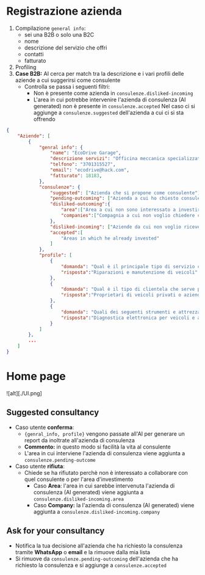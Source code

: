 # Registrazione azienda
1) Compilazione `general info`: 
	- sei una B2B o solo una B2C
	- nome
	- descrizione del servizio che offri
	- contatti
	- fatturato
2) Profiling
3) **Case B2B:** AI cerca per match tra la descrizione e i vari profili delle aziende a cui suggerirsi come consulente
	- Controlla se passa i seguenti filtri:
		- Non è presente come azienda in `consulenze.disliked-incoming`
		- L'area in cui potrebbe intervenire l'azienda di consulenza (AI generated) non è presente in `consulenze.accepted`
		Nel caso ci si aggiunge a `consulenze.suggested` dell'azienda a cui ci si sta offrendo


```json
{
	"Aziende": [
		{
			"genral info": {
				"name": "EcoDrive Garage",
				"descrizione servizi": "Officina meccanica specializzata in riparazione e manutenzione di veicoli elettrici",
				"telfono": "3701315527",
				"email": "ecodrive@hack.com",
				"fatturato": 18183,
			},
			"consulenze": {
				"suggested": ["Azienda che si propone come consulente"],
				"pending-outcoming": ["Azienda a cui ho chiesto consulenza e sto aspettando una risposta"],
				"disliked-outcoming":{
					"area":["Area a cui non sono interessato a investire"],
					"companies":["Compagnia a cui non voglio chiedere consulenza"]
				},
				"disliked-incoming": ["Aziende da cui non voglio ricevere offerte di consulenza"],
				"accepted":[
					"Areas in which he already invested"
				]
			},
			"profile": [
				{
					"domanda": "Qual è il principale tipo di servizio che offri?",
					"risposta":"Riparazioni e manutenzione di veicoli"
				},
				{
					"domanda": "Qual è il tipo di clientela che serve principalmente la tua azienda?",
					"risposta":"Proprietari di veicoli privati o aziende con flotte di veicoli"
				},
				{
					"domanda": "Quali dei seguenti strumenti e attrezzature utilizzi di più nella tua attività?",
					"risposta":"Diagnostica elettronica per veicoli e attrezzi di riparazione"
				}
			]
		},
		...
	]
}
```


# Home page

![alt][./UI.png]

## Suggested consultancy
- Caso utente **conferma**:
	- `{genral_info, profile}`  vengono passate all'AI per generare un report da inoltrate all'azienda di consulenza
	- **Commento:** in questo modo si facilità la vita al consulente
	-  L'area in cui interviene l'azienda di consulenza viene aggiunta a `consulenze.pending-outcome`
- Caso utente **rifiuta**:
	- Chiede se ha rifiutato perchè non è interessato a collaborare con quel consulente o per l'area d'investimento
		- Caso **Area**: l'area in cui sarebbe intervenuta l'azienda di consulenza (AI generated) viene aggiunta a `consulenze.disliked-incoming.area`
		- Caso **Company:** la l'azienda di consulenza (AI generated) viene aggiunta a `consulenze.disliked-incoming.company`


## Ask for your consultancy
- Notifica la tua decisione all'azienda che ha richiesto la consulenza tramite **WhatsApp** o **email** e la rimuove dalla mia lista
- Si rimuove da `consulenze.pending-outcoming` dell'azienda che ha richiesto la consulenza e si aggiunge a `consulenze.accepted`